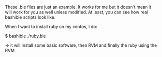 These .ble files are just an example. It works for me but it doesn't mean it will work for you as well unless modified.
At least, you can see how real bashible scripts look like.

When I want to install ruby on my centos, I do:

$ bashible ./ruby.ble

=> it will install some basic software, then RVM and finally the ruby using the RVM
